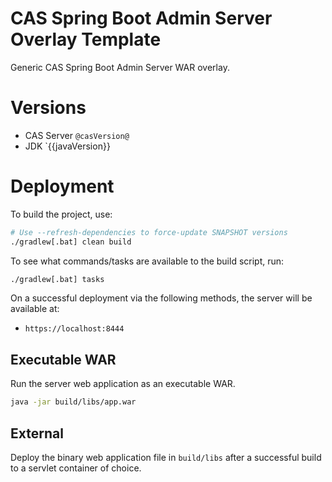 CAS Spring Boot Admin Server Overlay Template
========================================================

Generic CAS Spring Boot Admin Server WAR overlay.

# Versions

- CAS Server `@casVersion@`
- JDK `{{javaVersion}}

# Deployment

To build the project, use:

```bash
# Use --refresh-dependencies to force-update SNAPSHOT versions
./gradlew[.bat] clean build
```

To see what commands/tasks are available to the build script, run:

```bash
./gradlew[.bat] tasks
```

On a successful deployment via the following methods, the server will be available at:

* `https://localhost:8444`

## Executable WAR

Run the server web application as an executable WAR.

```bash
java -jar build/libs/app.war 
```

## External

Deploy the binary web application file in `build/libs` after a successful build to a servlet container of choice.
